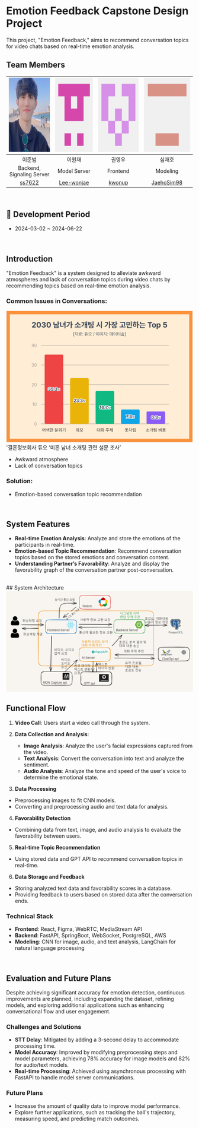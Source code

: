 # Emotion Feedback Capstone Design Project

This project, "Emotion Feedback," aims to recommend conversation topics for video chats based on real-time emotion analysis.
<br>

## Team Members

| <img src="https://github.com/Tave-13th-Project-Team-4-Fiurinee/.github/blob/main/profile/image/%EC%9D%B4%EC%A4%80%EB%B2%94.jpg" alt="이준범" width="200" height="200">  | <img src="https://github.com/Tave100Shot/.github/blob/master/profile/img/%EA%B9%83%ED%97%88%EB%B8%8C_%EB%B0%95%ED%98%84%EB%B9%88.png" alt="이원재" width="200" height="200"> | <img src="https://github.com/Tave100Shot/.github/blob/master/profile/img/%EA%B9%83%ED%97%88%EB%B8%8C_%EC%86%A1%EC%9C%A4%EC%A3%BC.png" alt="권영우" width="200" height="200"> | <img src="https://github.com/Tave100Shot/.github/blob/master/profile/img/%EA%B9%83%ED%97%88%EB%B8%8C_%EC%9D%B4%EC%9C%A0%EC%A7%84.png" alt="심재호" width="200" height="200"> |
|:---:|:---:|:---:|:---:|
| 이준범 | 이원재 | 권영우 | 심재호 |
| Backend, Signaling Server | Model Server | Frontend | Modeling |
| [ss7622](https://github.com/ss7622) | [Lee-wonjae](https://github.com/Lee-wonjae) | [kwonup](https://github.com/kwonup) | [JaehoSim98](https://github.com/JaehoSim98) |

<br/>

## 📅 Development Period
 - 2024-03-02 ~ 2024-06-22
<br>

## Introduction
"Emotion Feedback" is a system designed to alleviate awkward atmospheres and lack of conversation topics during video chats by recommending topics based on real-time emotion analysis.
<br>

### Common Issues in Conversations:
<img src="https://github.com/EmotionFeedback/.github/blob/main/imgs/%EC%84%A4%EB%AC%B8.png" alt="소개팅 설문조사">
'결혼정보회사 듀오 ‘미혼 남녀 소개팅 관련 설문 조사’  

- Awkward atmosphere
- Lack of conversation topics

### Solution:
- Emotion-based conversation topic recommendation
<br>

## System Features

- **Real-time Emotion Analysis**: Analyze and store the emotions of the participants in real-time.
- **Emotion-based Topic Recommendation**: Recommend conversation topics based on the stored emotions and conversation content.
- **Understanding Partner’s Favorability**: Analyze and display the favorability graph of the conversation partner post-conversation.
<br>
## System Architecture

<img src="https://github.com/EmotionFeedback/.github/blob/main/imgs/%EC%8A%A4%ED%81%AC%EB%A6%B0%EC%83%B7%202024-06-05%20202344.png" alt="시스템 아키텍쳐">
<br>

## Functional Flow

1. **Video Call**: Users start a video call through the system.

2. **Data Collection and Analysis**:
   - **Image Analysis**: Analyze the user's facial expressions captured from the video.
   - **Text Analysis**: Convert the conversation into text and analyze the sentiment.
   - **Audio Analysis**: Analyze the tone and speed of the user's voice to determine the emotional state.

3. **Data Processing**

- Preprocessing images to fit CNN models.
- Converting and preprocessing audio and text data for analysis.

4. **Favorability Detection**

- Combining data from text, image, and audio analysis to evaluate the favorability between users.

5. **Real-time Topic Recommendation**

- Using stored data and GPT API to recommend conversation topics in real-time.

6. **Data Storage and Feedback**

- Storing analyzed text data and favorability scores in a database.
- Providing feedback to users based on stored data after the conversation ends.

### Technical Stack

- **Frontend**: React, Figma, WebRTC, MediaStream API
- **Backend**: FastAPI, SpringBoot, WebSocket, PostgreSQL, AWS
- **Modeling**: CNN for image, audio, and text analysis, LangChain for natural language processing
<br>

## Evaluation and Future Plans

Despite achieving significant accuracy for emotion detection, continuous improvements are planned, including expanding the dataset, refining models, and exploring additional applications such as enhancing conversational flow and user engagement.

### Challenges and Solutions

- **STT Delay**: Mitigated by adding a 3-second delay to accommodate processing time.
- **Model Accuracy**: Improved by modifying preprocessing steps and model parameters, achieving 78% accuracy for image models and 82% for audio/text models.
- **Real-time Processing**: Achieved using asynchronous processing with FastAPI to handle model server communications.

### Future Plans

- Increase the amount of quality data to improve model performance.
- Explore further applications, such as tracking the ball's trajectory, measuring speed, and predicting match outcomes.
